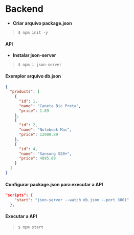 # Backend

* **Criar arquivo package.json** 
> `$ npm init -y` 

#### API
* **Instalar json-server**
> `$ npm i json-server`

#### Exemplor arquivo db.json
```json
{
  "products": [
    {
      "id": 1,
      "name": "Caneta Bic Preta",
      "price": 1.89
    },
    {
      "id": 2,
      "name": "Notebook Mac",
      "price": 12000.89
    },
    {
      "id": 4,
      "name": "Sansung S20+",
      "price": 4895.89
    }
  ]
}
```
#### Configurar package.json para executar a API
```json
"scripts": {
    "start": "json-server --watch db.json --port 3001"
  },
```
#### Executar a API
> `$ npm start`

